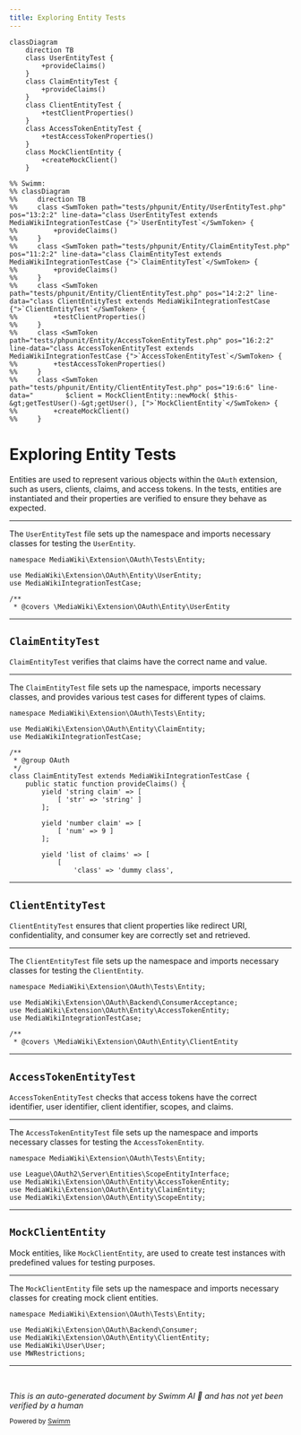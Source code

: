 ```yaml
---
title: Exploring Entity Tests
---
```

```mermaid
classDiagram
    direction TB
    class UserEntityTest {
        +provideClaims()
    }
    class ClaimEntityTest {
        +provideClaims()
    }
    class ClientEntityTest {
        +testClientProperties()
    }
    class AccessTokenEntityTest {
        +testAccessTokenProperties()
    }
    class MockClientEntity {
        +createMockClient()
    }

%% Swimm:
%% classDiagram
%%     direction TB
%%     class <SwmToken path="tests/phpunit/Entity/UserEntityTest.php" pos="13:2:2" line-data="class UserEntityTest extends MediaWikiIntegrationTestCase {">`UserEntityTest`</SwmToken> {
%%         +provideClaims()
%%     }
%%     class <SwmToken path="tests/phpunit/Entity/ClaimEntityTest.php" pos="11:2:2" line-data="class ClaimEntityTest extends MediaWikiIntegrationTestCase {">`ClaimEntityTest`</SwmToken> {
%%         +provideClaims()
%%     }
%%     class <SwmToken path="tests/phpunit/Entity/ClientEntityTest.php" pos="14:2:2" line-data="class ClientEntityTest extends MediaWikiIntegrationTestCase {">`ClientEntityTest`</SwmToken> {
%%         +testClientProperties()
%%     }
%%     class <SwmToken path="tests/phpunit/Entity/AccessTokenEntityTest.php" pos="16:2:2" line-data="class AccessTokenEntityTest extends MediaWikiIntegrationTestCase {">`AccessTokenEntityTest`</SwmToken> {
%%         +testAccessTokenProperties()
%%     }
%%     class <SwmToken path="tests/phpunit/Entity/ClientEntityTest.php" pos="19:6:6" line-data="		$client = MockClientEntity::newMock( $this-&gt;getTestUser()-&gt;getUser(), [">`MockClientEntity`</SwmToken> {
%%         +createMockClient()
%%     }
```

# Exploring Entity Tests

Entities are used to represent various objects within the <SwmToken path="tests/phpunit/Entity/UserEntityTest.php" pos="3:6:6" line-data="namespace MediaWiki\Extension\OAuth\Tests\Entity;">`OAuth`</SwmToken> extension, such as users, clients, claims, and access tokens. In the tests, entities are instantiated and their properties are verified to ensure they behave as expected.

<SwmSnippet path="/tests/phpunit/Entity/UserEntityTest.php" line="3">

---

The <SwmToken path="tests/phpunit/Entity/UserEntityTest.php" pos="13:2:2" line-data="class UserEntityTest extends MediaWikiIntegrationTestCase {">`UserEntityTest`</SwmToken> file sets up the namespace and imports necessary classes for testing the <SwmToken path="tests/phpunit/Entity/UserEntityTest.php" pos="5:10:10" line-data="use MediaWiki\Extension\OAuth\Entity\UserEntity;">`UserEntity`</SwmToken>.

```hack
namespace MediaWiki\Extension\OAuth\Tests\Entity;

use MediaWiki\Extension\OAuth\Entity\UserEntity;
use MediaWikiIntegrationTestCase;

/**
 * @covers \MediaWiki\Extension\OAuth\Entity\UserEntity
```

---

</SwmSnippet>

## <SwmToken path="tests/phpunit/Entity/ClaimEntityTest.php" pos="11:2:2" line-data="class ClaimEntityTest extends MediaWikiIntegrationTestCase {">`ClaimEntityTest`</SwmToken>

<SwmToken path="tests/phpunit/Entity/ClaimEntityTest.php" pos="11:2:2" line-data="class ClaimEntityTest extends MediaWikiIntegrationTestCase {">`ClaimEntityTest`</SwmToken> verifies that claims have the correct name and value.

<SwmSnippet path="/tests/phpunit/Entity/ClaimEntityTest.php" line="3">

---

The <SwmToken path="tests/phpunit/Entity/ClaimEntityTest.php" pos="11:2:2" line-data="class ClaimEntityTest extends MediaWikiIntegrationTestCase {">`ClaimEntityTest`</SwmToken> file sets up the namespace, imports necessary classes, and provides various test cases for different types of claims.

```hack
namespace MediaWiki\Extension\OAuth\Tests\Entity;

use MediaWiki\Extension\OAuth\Entity\ClaimEntity;
use MediaWikiIntegrationTestCase;

/**
 * @group OAuth
 */
class ClaimEntityTest extends MediaWikiIntegrationTestCase {
	public static function provideClaims() {
		yield 'string claim' => [
			[ 'str' => 'string' ]
		];

		yield 'number claim' => [
			[ 'num' => 9 ]
		];

		yield 'list of claims' => [
			[
				'class' => 'dummy class',
```

---

</SwmSnippet>

## <SwmToken path="tests/phpunit/Entity/ClientEntityTest.php" pos="14:2:2" line-data="class ClientEntityTest extends MediaWikiIntegrationTestCase {">`ClientEntityTest`</SwmToken>

<SwmToken path="tests/phpunit/Entity/ClientEntityTest.php" pos="14:2:2" line-data="class ClientEntityTest extends MediaWikiIntegrationTestCase {">`ClientEntityTest`</SwmToken> ensures that client properties like redirect URI, confidentiality, and consumer key are correctly set and retrieved.

<SwmSnippet path="/tests/phpunit/Entity/ClientEntityTest.php" line="3">

---

The <SwmToken path="tests/phpunit/Entity/ClientEntityTest.php" pos="14:2:2" line-data="class ClientEntityTest extends MediaWikiIntegrationTestCase {">`ClientEntityTest`</SwmToken> file sets up the namespace and imports necessary classes for testing the <SwmToken path="tests/phpunit/Entity/ClientEntityTest.php" pos="10:15:15" line-data=" * @covers \MediaWiki\Extension\OAuth\Entity\ClientEntity">`ClientEntity`</SwmToken>.

```hack
namespace MediaWiki\Extension\OAuth\Tests\Entity;

use MediaWiki\Extension\OAuth\Backend\ConsumerAcceptance;
use MediaWiki\Extension\OAuth\Entity\AccessTokenEntity;
use MediaWikiIntegrationTestCase;

/**
 * @covers \MediaWiki\Extension\OAuth\Entity\ClientEntity
```

---

</SwmSnippet>

## <SwmToken path="tests/phpunit/Entity/AccessTokenEntityTest.php" pos="16:2:2" line-data="class AccessTokenEntityTest extends MediaWikiIntegrationTestCase {">`AccessTokenEntityTest`</SwmToken>

<SwmToken path="tests/phpunit/Entity/AccessTokenEntityTest.php" pos="16:2:2" line-data="class AccessTokenEntityTest extends MediaWikiIntegrationTestCase {">`AccessTokenEntityTest`</SwmToken> checks that access tokens have the correct identifier, user identifier, client identifier, scopes, and claims.

<SwmSnippet path="/tests/phpunit/Entity/AccessTokenEntityTest.php" line="3">

---

The <SwmToken path="tests/phpunit/Entity/AccessTokenEntityTest.php" pos="16:2:2" line-data="class AccessTokenEntityTest extends MediaWikiIntegrationTestCase {">`AccessTokenEntityTest`</SwmToken> file sets up the namespace and imports necessary classes for testing the <SwmToken path="tests/phpunit/Entity/AccessTokenEntityTest.php" pos="6:10:10" line-data="use MediaWiki\Extension\OAuth\Entity\AccessTokenEntity;">`AccessTokenEntity`</SwmToken>.

```hack
namespace MediaWiki\Extension\OAuth\Tests\Entity;

use League\OAuth2\Server\Entities\ScopeEntityInterface;
use MediaWiki\Extension\OAuth\Entity\AccessTokenEntity;
use MediaWiki\Extension\OAuth\Entity\ClaimEntity;
use MediaWiki\Extension\OAuth\Entity\ScopeEntity;
```

---

</SwmSnippet>

## <SwmToken path="tests/phpunit/Entity/ClientEntityTest.php" pos="19:6:6" line-data="		$client = MockClientEntity::newMock( $this-&gt;getTestUser()-&gt;getUser(), [">`MockClientEntity`</SwmToken>

Mock entities, like <SwmToken path="tests/phpunit/Entity/ClientEntityTest.php" pos="19:6:6" line-data="		$client = MockClientEntity::newMock( $this-&gt;getTestUser()-&gt;getUser(), [">`MockClientEntity`</SwmToken>, are used to create test instances with predefined values for testing purposes.

<SwmSnippet path="/tests/phpunit/Entity/MockClientEntity.php" line="3">

---

The <SwmToken path="tests/phpunit/Entity/ClientEntityTest.php" pos="19:6:6" line-data="		$client = MockClientEntity::newMock( $this-&gt;getTestUser()-&gt;getUser(), [">`MockClientEntity`</SwmToken> file sets up the namespace and imports necessary classes for creating mock client entities.

```hack
namespace MediaWiki\Extension\OAuth\Tests\Entity;

use MediaWiki\Extension\OAuth\Backend\Consumer;
use MediaWiki\Extension\OAuth\Entity\ClientEntity;
use MediaWiki\User\User;
use MWRestrictions;
```

---

</SwmSnippet>

&nbsp;

*This is an auto-generated document by Swimm AI 🌊 and has not yet been verified by a human*

<SwmMeta version="3.0.0" repo-id="Z2l0aHViJTNBJTNBbWVkaWF3aWtpLWV4dGVuc2lvbnMtT0F1dGglM0ElM0FTd2ltbS1EZW1v" repo-name="mediawiki-extensions-OAuth"><sup>Powered by [Swimm](/)</sup></SwmMeta>
